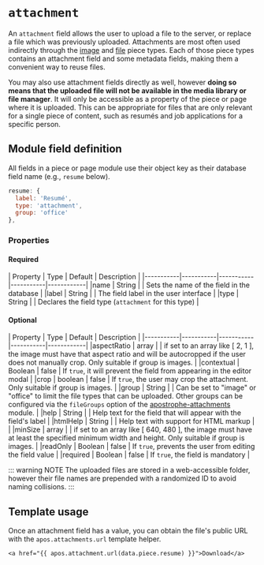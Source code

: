 # `attachment`

An `attachment` field allows the user to upload a file to the server, or replace a file which was previously uploaded. Attachments are most often used indirectly through the [image](TODO) and [file](TODO) piece types. Each of those piece types contains an attachment field and some metadata fields, making them a convenient way to reuse files.

You may also use attachment fields directly as well, however **doing so means that the uploaded file will not be available in the media library or file manager**. It will only be accessible as a property of the piece or page where it is uploaded. This can be appropriate for files that are only relevant for a single piece of content, such as resumés and job applications for a specific person.

## Module field definition

All fields in a piece or page module use their object key as their database field name (e.g., `resume` below).

```javascript
resume: {
  label: 'Resumé',
  type: 'attachment',
  group: 'office'
},
```

### Properties

#### Required

|  Property | Type   | Default | Description |
|-----------|-----------|-----------|-----------|------------|
|name | String | | Sets the name of the field in the database |
|label | String | | The field label in the user interface |
|type | String | | Declares the field type (`attachment` for this type) |

#### Optional

|  Property | Type   | Default | Description |
|-----------|-----------|-----------|-----------|------------|
|aspectRatio | array | | if set to an array like \[ 2, 1 \], the image must have that aspect ratio and will be autocropped if the user does not manually crop. Only suitable if group is images. |
|contextual | Boolean | false | If `true`, it will prevent the field from appearing in the editor modal |
|crop | boolean | false | If `true`, the user may crop the attachment. Only suitable if group is images. |
|group | String |  | Can be set to "image" or "office" to limit the file types that can be uploaded. Other groups can be configured via the `fileGroups` option of the [apostrophe-attachments](/reference/modules/apostrophe-attachments/README.md) module. |
|help | String | | Help text for the field that will appear with the field's label |
|htmlHelp | String | | Help text with support for HTML markup | |
|minSize | array | | if set to an array like \[ 640, 480 \], the image must have at least the specified minimum width and height. Only suitable if group is images. |
|readOnly | Boolean | false | If `true`, prevents the user from editing the field value |
|required | Boolean | false | If `true`, the field is mandatory |


::: warning NOTE
The uploaded files are stored in a web-accessible folder, however their file names are prepended with a randomized ID to avoid naming collisions.
:::


## Template usage

Once an attachment field has a value, you can obtain the file's public URL with the `apos.attachments.url` template helper.

```django
<a href="{{ apos.attachment.url(data.piece.resume) }}">Download</a>
```